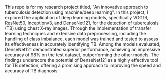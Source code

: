 This repo is for my research project titled, "An innovative approach to tuberculosis detection using machine/deep learning".
In this project, I explored the application of deep learning models, specifically VGG16, ResNet50, Inceptionv3, and DenseNet121, for the detection of tuberculosis (TB) using chest X-ray images. Through the implementation of transfer learning techniques and extensive data preprocessing, including the handling of class imbalance, each model was trained and tested to assess its effectiveness in accurately identifying TB. Among the models evaluated, DenseNet121 demonstrated superior performance, achieving an impressive accuracy of 98% on the test dataset, outperforming the other models.
The findings underscore the potential of DenseNet121 as a highly effective tool for TB detection, offering a promising approach to improving the speed and accuracy of TB diagnosis
